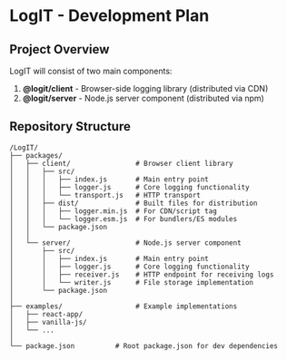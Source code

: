 # LogIT - Development Plan

## Project Overview

LogIT will consist of two main components:

1. **@logit/client** - Browser-side logging library (distributed via CDN)
2. **@logit/server** - Node.js server component (distributed via npm)

## Repository Structure
```
/LogIT/
├── packages/
│   ├── client/                # Browser client library
│   │   ├── src/
│   │   │   ├── index.js       # Main entry point
│   │   │   ├── logger.js      # Core logging functionality
│   │   │   └── transport.js   # HTTP transport
│   │   ├── dist/              # Built files for distribution
│   │   │   ├── logger.min.js  # For CDN/script tag
│   │   │   └── logger.esm.js  # For bundlers/ES modules
│   │   └── package.json
│   │
│   └── server/                # Node.js server component
│       ├── src/
│       │   ├── index.js       # Main entry point
│       │   ├── logger.js      # Core logging functionality
│       │   ├── receiver.js    # HTTP endpoint for receiving logs
│       │   └── writer.js      # File storage implementation
│       └── package.json
│
├── examples/                  # Example implementations
│   ├── react-app/
│   ├── vanilla-js/
│   └── ...
│
└── package.json          # Root package.json for dev dependencies
```

